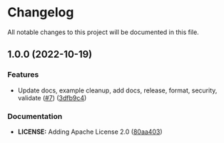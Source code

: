 # Changelog

All notable changes to this project will be documented in this file.

## 1.0.0 (2022-10-19)


### Features

* Update docs, example cleanup, add docs, release, format, security, validate ([#7](https://github.com/Infostrux-Solutions/terraform-snowflake-database/issues/7)) ([3dfb9c4](https://github.com/Infostrux-Solutions/terraform-snowflake-database/commit/3dfb9c4d8059fd0654b9b92882e358b5dc1ac69c))


### Documentation

* **LICENSE:** Adding Apache License 2.0 ([80aa403](https://github.com/Infostrux-Solutions/terraform-snowflake-database/commit/80aa403ed2fe681bb4e88b985accac2ef45bb975))
